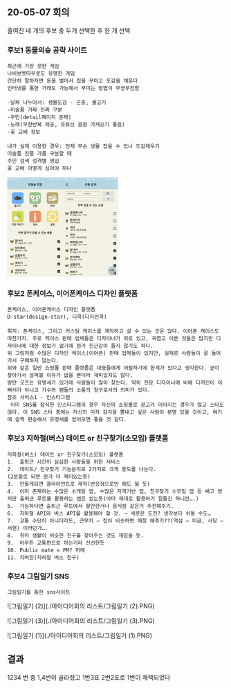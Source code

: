 

##  20-05-07 회의

줄여진 네 개의 후보 중 두개 선택한 후 한 개 선택



### 후보1 동물의숲 공략 사이트

```
최근에 가장 핫한 게임
나비보벳따우로도 유명한 게임
간단히 말하자면 돈을 벌어서 집을 꾸미고 도감을 채운다
인터넷을 통한 거래도 가능해서 꾸미는 방법이 무궁무진함

-날짜 나누어서: 생물도감 - 곤충, 물고기
-미술품 가짜 진짜 구분
-주민(detail페이지 존재)
-노래(무한반복 제공, 유튜브 음원 가져오기 좋음)
-꽃 교배 정보

내가 실제 이용한 경우: 언제 무슨 생물 잡을 수 있나 도감채우기
미술품 진품 가품 구분할 때
주민 검색 성격별 영입
꽃 교배 어떻게 심어야 하나
```

<img src="./아이디어회의 리스트/동숲.png" alt="동숲" style="zoom: 25%;" />

### 후보2  폰케이스, 이어폰케이스 디자인 플랫폼

```
폰케이스, 이어폰케이스 디자인 플랫폼
D-star(design-star), 디콕(디자인콕)

취지: 폰케이스, 그리고 커스텀 케이스를 제작하고 살 수 있는 곳은 많다. 이어폰 케이스도 마찬가지. 주로 케이스 판매 업체들은 디자이너가 따로 있고, 귀엽고 이쁜 것들은 많지만 디자이너에 대한 정보가 없기에 뭔가 친근감이 들지 않기도 하다.
위 그림처럼 수많은 디자인 케이스(이어폰) 판매 업체들이 있지만, 실제로 사람들이 잘 들어가서 구매하지 않는다. 
위와 같은 일반 쇼핑몰 판매 플랫폼은 대중들에게 어필하기에 한계가 있다고 생각한다. 굳이 찾아가서 살펴볼 이유가 없을 뿐더러 재미있지도 않다.
방탄 굿즈는 유명세가 있기에 사람들이 많이 찾는다. 딱히 전문 디자이너에 비해 디자인이 이뻐서가 아니고 가수와 팬들의 소통의 창구로서의 의미가 있다.
참조 서비스1 - 인스타그램
 이미 SNS를 잠식한 인스타그램의 경우 자신의 쇼핑몰로 광고가 이어지는 경우가 많고 스타도 많다. 이 SNS 스타 중에는 자신의 미적 감각을 뽐내고 싶은 사람이 분명 있을 것이고, 여기에 슬쩍 편승해서 유명세를 얻어오면 좋을 것 같다.
```



### 후보3 지하철(버스) 데이트 or 친구찾기(소모임) 플랫폼

```
지하철(버스) 데이트 or 친구찾기(소모임) 플랫폼
1.	출퇴근 시간이 심심한 사람들을 위한 서비스
2.	데이트/ 친구찾기 기능분리로 2가지로 크게 용도를 나눈다.
(2분할로 되면 뭔가 더 재미있는듯)
3.	만들게되면 클라이언트로 제작(반응형으로만 해도 될 듯)
4.	이미 존재하는 수많은 소개팅 앱, 수많은 지역기반 앱, 친구찾기 소모임 앱 등 쌔고 쌨지만 출퇴근 루트를 활용하는 앱은 없는듯(아마 제대로 활용하기 힘들긴 하니깐….)
5.	가능하다면 출퇴근 루트에서 할만한거나 음식점 같은거 추천해주기.
6.	지하철 API와 버스 API를 활용해야 할 것. – 새로운 도전? 생각보다 쉬울 수도…
7.	교통 수단이 아니더라도, 근무지 – 집이 비슷하면 매칭 해주기??(역삼 – 미금, 사당 – 서현) 이라던가….
8.	취미 생활이 비슷한 친구를 찾아주는 것도 재밌을 듯.
9.	아무튼 교통편으로 하는거라 신선한듯
10.	Public mate = PM? 퍼메
11.	지버친(지하철 버스 친구)
```



### 후보4 그림일기 SNS

```
그림일기를 통한 sns사이트
```

![그림일기 (2)](./아이디어회의 리스트/그림일기 (2).PNG)

![그림일기 (3)](./아이디어회의 리스트/그림일기 (3).PNG)

![그림일기 (1)](./아이디어회의 리스트/그림일기 (1).PNG)

## 결과

1234 번 중 1,4번이 골라졌고 1번3표 2번2표로 1번이 채택되었다